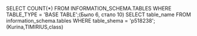 SELECT COUNT(*) FROM INFORMATION_SCHEMA.TABLES WHERE TABLE_TYPE =  'BASE TABLE';(Было 6, стало 10)
SELECT table_name FROM information_schema.tables WHERE table_shema = 'p518238';(Kurina,TIMIRIUS,class)
